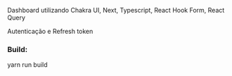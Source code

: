 Dashboard utilizando Chakra UI, Next, Typescript, React Hook Form, React Query

Autenticação e Refresh token 

### Build:
yarn run build

